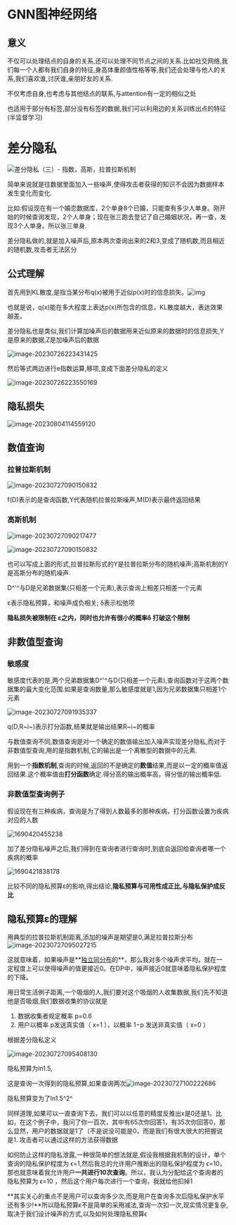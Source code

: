 # GNN图神经网络

## 意义

不仅可以处理结点的自身的关系,还可以处理不同节点之间的关系.比如社交网络,我们每一个人都有我们自身的特征,身高体重颜值性格等等,我们还会处理与他人的关系,我们喜欢谁,讨厌谁,亲朋好友的关系.

不仅考虑自身,也考虑与其他结点的联系,与attention有一定的相似之处

也适用于部分有标签,部分没有标签的数据,我们可以利用边的关系训练出点的特征(半监督学习)

 # 差分隐私

![差分隐私（三）- 指数，高斯，拉普拉斯机制](https://spasmodic.oss-cn-hangzhou.aliyuncs.com/v2-d897dee39370f807dede0f08eb93f4bc_720w.jpg)

简单来说就是往数据里面加入一些噪声,使得攻击者获得的知识不会因为数据样本发生变化而变化.

比如:假设现在有一个婚恋数据库，2个单身8个已婚，只能查有多少人单身。刚开始的时候查询发现，2个人单身；现在张三跑去登记了自己婚姻状况，再一查，发现3个人单身。所以张三单身.

差分隐私做的,就是加入噪声后,原本两次查询出来的2和3,变成了随机数,而且相近的随机数,攻击者无法区分

## 公式理解

首先用到KL散度,是指当某分布q(x)被用于近似p(x)时的信息损失。![img](https://pic1.zhimg.com/v2-a44f38aca57b4583f630221bfcdba1b4_b.webp?consumer=ZHI_MENG)

也就是说，q(x)能在多大程度上表达p(x)所包含的信息，KL散度越大，表达效果越差。

差分隐私也是类似,我们计算加噪声后的数据用来近似原来的数据时的信息损失,Y是原来的数据,Z是加噪声后的数据

![image-20230726223431425](https://spasmodic.oss-cn-hangzhou.aliyuncs.com/image-20230726223431425.png)

然后等式两边进行e指数运算,移项,变成下面差分隐私的定义

![image-20230726223550169](https://spasmodic.oss-cn-hangzhou.aliyuncs.com/image-20230726223550169.png)

## 隐私损失

![image-20230804114559120](https://spasmodic.oss-cn-hangzhou.aliyuncs.com/image-20230804114559120.png)

## 数值查询

### 拉普拉斯机制

![image-20230727090150832](https://spasmodic.oss-cn-hangzhou.aliyuncs.com/image-20230727090150832.png)

f(D)表示的是查询函数,Y代表随机拉普拉斯噪声,M(D)表示最终返回结果

### 高斯机制

![image-20230727090217477](https://spasmodic.oss-cn-hangzhou.aliyuncs.com/image-20230727090217477.png)

![image-20230727090150832](https://spasmodic.oss-cn-hangzhou.aliyuncs.com/image-20230727090150832.png)

也可以写成上面的形式,拉普拉斯形式的Y是拉普拉斯分布的随机噪声;高斯机制的Y是高斯分布的随机噪声.

D^'^与D是兄弟数据集(只相差一个元素),表示查询上相差只相差一个元素

ε表示隐私预算，和噪声成负相关;     δ表示松弛项

**隐私损失被限制在 ε之内，同时也允许有很小的概率δ  打破这个限制**

## 非数值型查询

### 敏感度

敏感度代表的是,两个兄弟数据集D^'^与D(只相差一个元素),查询函数对于这两个数据集的最大变化范围.如果是查询数量,那么敏感度就是1,因为兄弟数据集只相差1个元素

![image-20230727091935337](https://spasmodic.oss-cn-hangzhou.aliyuncs.com/image-20230727091935337.png)

q(D,R~i~)表示打分函数,结果就是输出结果R~i~的概率

与数值查询不同,数值查询是对一个确定的数值输出加入噪声实现差分隐私,而对于非数值型查询,用的是指数机制,它的输出是一个离散型的数据中的元素.

用到一个**指数机制**,查询的时候,返回的不是确定的**数值**结果,而是以一定的概率值返回结果.这个概率值由**打分函数**确定.得分高的输出概率高，得分低的输出概率低.

### 非数值型查询例子

假设现在有三种疾病，查询是为了得到人数最多的那种疾病，打分函数设置为疾病对应的人数

![1690420455238](https://spasmodic.oss-cn-hangzhou.aliyuncs.com/1690420455238.jpg)

加了差分隐私噪声之后,我们得到在查询者进行查询时,到底会返回给查询者哪一个疾病的概率

![1690421838178](https://spasmodic.oss-cn-hangzhou.aliyuncs.com/1690421838178.jpg)

比较不同的隐私预算ε的影响,得出结论,**隐私预算与可用性成正比,与隐私保护成反比**

## 隐私预算ε的理解

用典型的拉普拉斯机制距离,添加的噪声是期望是0,满足拉普拉斯分布![image-20230727095027215](https://spasmodic.oss-cn-hangzhou.aliyuncs.com/image-20230727095027215.png)

这就意味着，如果噪声是**[独立同分布](https://www.zhihu.com/search?q=独立同分布&search_source=Entity&hybrid_search_source=Entity&hybrid_search_extra={"sourceType"%3A"answer"%2C"sourceId"%3A1348363105})的**，那么我对多个噪声求平均，就在一定程度上可以使得噪声的值更接近0。在DP中，噪声接近0就意味着隐私保护程度的下降。

用日常生活例子距离,一个吸烟的人,我们要对这个吸烟的人收集数据,我们先不知道他是否吸烟,我们数据收集的协议就是

1. 数据收集者规定概率 p=0.6
2. 用户以概率 p发送真实值（ x=1 ），以概率 1−p 发送非真实值（ x=0 ）

根据差分隐私定义

![image-20230727095408130](https://spasmodic.oss-cn-hangzhou.aliyuncs.com/image-20230727095408130.png)

隐私预算为ln1.5,

这是查询一次得到的隐私预算,如果查询两次![image-20230727100222686](https://spasmodic.oss-cn-hangzhou.aliyuncs.com/image-20230727100222686.png)

隐私预算变为了ln1.5^2^

同样道理,如果可以一直查询下去，我们可以以任意的精度反推出x是0还是1。比如，在这个例子中，我问了你一百次，其中有65次你回答1，有35次你回答0，那么显然，用户的数据就是1了（不是说没可能是0，而是我们有很大很大的把握说是1.     攻击者可以通过这样的方法获得数据

如何防止这样的隐私泄露,一种很简单的想法就是,假设我根据我机制的设计，单个查询的隐私保护程度为 ϵ=1,然后我总的允许用户推断出的隐私保护程度为 ϵ=10，那也就意味着我允许用户**一共进行10次查询**。所以，我认为分配给这个查询者的隐私预算为 ϵ=10 ，然后这个用户每次进行一个查询，我就给他扣掉1

**其实关心的重点不是用户可以查询多少次,而是用户在查询多次后隐私保护水平还有多少!**所以隐私预算ϵ不是简单的采用减法,查询一次扣一次,现实情况更复杂,取决于我们设计噪声的方式,以及如何处理隐私预算ϵ